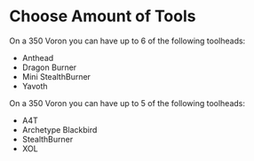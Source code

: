# Choose Amount of Tools
On a 350 Voron you can have up to 6 of the following toolheads:
- Anthead
- Dragon Burner
- Mini StealthBurner
- Yavoth

On a 350 Voron you can have up to 5 of the following toolheads:
- A4T
- Archetype Blackbird
- StealthBurner
- XOL

